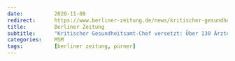 ```yaml
---
date:          2020-11-08
redirect:      https://www.berliner-zeitung.de/news/kritischer-gesundheitsamt-chef-versetzt-ueber-130-aerzte-protestieren-scharf-li.117180
title:         Berliner Zeitung
subtitle:      "Kritischer Gesundheitsamt-Chef versetzt: Über 130 Ärzte protestieren scharf"
categories:    MSM
tags:          [berliner zeitung, pürner]
---
```

